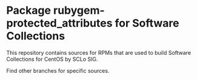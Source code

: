 # Package rubygem-protected_attributes for Software Collections

This repository contains sources for RPMs that are used
to build Software Collections for CentOS by SCLo SIG.

Find other branches for specific sources.
